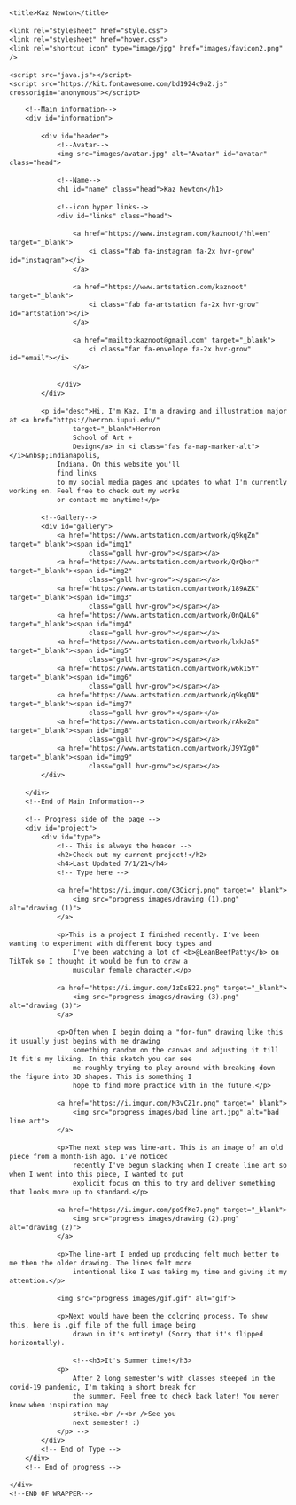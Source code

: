 <!DOCTYPE html>
<html lang="en">

<head>
    <meta charset="UTF-8">
    <meta http-equiv="X-UA-Compatible" content="IE=edge">
    <meta name="viewport" content="width=device-width, initial-scale=1.0">
    <meta property="og:locale" content="en_US">
    <meta property="og:type" content="article">
    <meta property="og:title" content="Kaz Newton">
    <meta property="og:description" content="Artist and Student at Herron School of Art + Design.">
    <meta property="og:url" content="">
    <meta property="og:site_name" content="Kaz Newton Official Website">
    <meta property="og:image" content="https://i.imgur.com/Np0cq6P.jpg">
    <meta property="og:image:width" content="1380">
    <meta property="og:image:height" content="1380">

    <title>Kaz Newton</title>

    <link rel="stylesheet" href="style.css">
    <link rel="stylesheet" href="hover.css">
    <link rel="shortcut icon" type="image/jpg" href="images/favicon2.png" />

    <script src="java.js"></script>
    <script src="https://kit.fontawesome.com/bd1924c9a2.js" crossorigin="anonymous"></script>
</head>



<body>
    <!--Wrapper contains all information-->
    <div id="wrapper">

        <!--Main information-->
        <div id="information">

            <div id="header">
                <!--Avatar-->
                <img src="images/avatar.jpg" alt="Avatar" id="avatar" class="head">

                <!--Name-->
                <h1 id="name" class="head">Kaz Newton</h1>

                <!--icon hyper links-->
                <div id="links" class="head">

                    <a href="https://www.instagram.com/kaznoot/?hl=en" target="_blank">
                        <i class="fab fa-instagram fa-2x hvr-grow" id="instagram"></i>
                    </a>

                    <a href="https://www.artstation.com/kaznoot" target="_blank">
                        <i class="fab fa-artstation fa-2x hvr-grow" id="artstation"></i>
                    </a>

                    <a href="mailto:kaznoot@gmail.com" target="_blank">
                        <i class="far fa-envelope fa-2x hvr-grow" id="email"></i>
                    </a>

                </div>
            </div>

            <p id="desc">Hi, I'm Kaz. I'm a drawing and illustration major at <a href="https://herron.iupui.edu/"
                    target="_blank">Herron
                    School of Art +
                    Design</a> in <i class="fas fa-map-marker-alt"></i>&nbsp;Indianapolis,
                Indiana. On this website you'll
                find links
                to my social media pages and updates to what I'm currently working on. Feel free to check out my works
                or contact me anytime!</p>

            <!--Gallery-->
            <div id="gallery">
                <a href="https://www.artstation.com/artwork/q9kqZn" target="_blank"><span id="img1"
                        class="gall hvr-grow"></span></a>
                <a href="https://www.artstation.com/artwork/QrQbor" target="_blank"><span id="img2"
                        class="gall hvr-grow"></span></a>
                <a href="https://www.artstation.com/artwork/189AZK" target="_blank"><span id="img3"
                        class="gall hvr-grow"></span></a>
                <a href="https://www.artstation.com/artwork/0nQALG" target="_blank"><span id="img4"
                        class="gall hvr-grow"></span></a>
                <a href="https://www.artstation.com/artwork/lxkJa5" target="_blank"><span id="img5"
                        class="gall hvr-grow"></span></a>
                <a href="https://www.artstation.com/artwork/w6k15V" target="_blank"><span id="img6"
                        class="gall hvr-grow"></span></a>
                <a href="https://www.artstation.com/artwork/q9kqON" target="_blank"><span id="img7"
                        class="gall hvr-grow"></span></a>
                <a href="https://www.artstation.com/artwork/rAko2m" target="_blank"><span id="img8"
                        class="gall hvr-grow"></span></a>
                <a href="https://www.artstation.com/artwork/J9YXg0" target="_blank"><span id="img9"
                        class="gall hvr-grow"></span></a>
            </div>

        </div>
        <!--End of Main Information-->

        <!-- Progress side of the page -->
        <div id="project">
            <div id="type">
                <!-- This is always the header -->
                <h2>Check out my current project!</h2>
                <h4>Last Updated 7/1/21</h4>
                <!-- Type here -->

                <a href="https://i.imgur.com/C3Oiorj.png" target="_blank">
                    <img src="progress images/drawing (1).png" alt="drawing (1)">
                </a>

                <p>This is a project I finished recently. I've been wanting to experiment with different body types and
                    I've been watching a lot of <b>@LeanBeefPatty</b> on TikTok so I thought it would be fun to draw a
                    muscular female character.</p>

                <a href="https://i.imgur.com/1zDsB2Z.png" target="_blank">
                    <img src="progress images/drawing (3).png" alt="drawing (3)">
                </a>

                <p>Often when I begin doing a "for-fun" drawing like this it usually just begins with me drawing
                    something random on the canvas and adjusting it till It fit's my liking. In this sketch you can see
                    me roughly trying to play around with breaking down the figure into 3D shapes. This is something I
                    hope to find more practice with in the future.</p>

                <a href="https://i.imgur.com/M3vCZ1r.png" target="_blank">
                    <img src="progress images/bad line art.jpg" alt="bad line art">
                </a>

                <p>The next step was line-art. This is an image of an old piece from a month-ish ago. I've noticed
                    recently I've begun slacking when I create line art so when I went into this piece, I wanted to put
                    explicit focus on this to try and deliver something that looks more up to standard.</p>

                <a href="https://i.imgur.com/po9fKe7.png" target="_blank">
                    <img src="progress images/drawing (2).png" alt="drawing (2)">
                </a>

                <p>The line-art I ended up producing felt much better to me then the older drawing. The lines felt more
                    intentional like I was taking my time and giving it my attention.</p>

                <img src="progress images/gif.gif" alt="gif">

                <p>Next would have been the coloring process. To show this, here is .gif file of the full image being
                    drawn in it's entirety! (Sorry that it's flipped horizontally).

                    <!--<h3>It's Summer time!</h3>
                <p>
                    After 2 long semester's with classes steeped in the covid-19 pandemic, I'm taking a short break for
                    the summer. Feel free to check back later! You never know when inspiration may
                    strike.<br /><br />See you
                    next semester! :)
                </p> -->
            </div>
            <!-- End of Type -->
        </div>
        <!-- End of progress -->

    </div>
    <!--END OF WRAPPER-->
</body>

</html>
